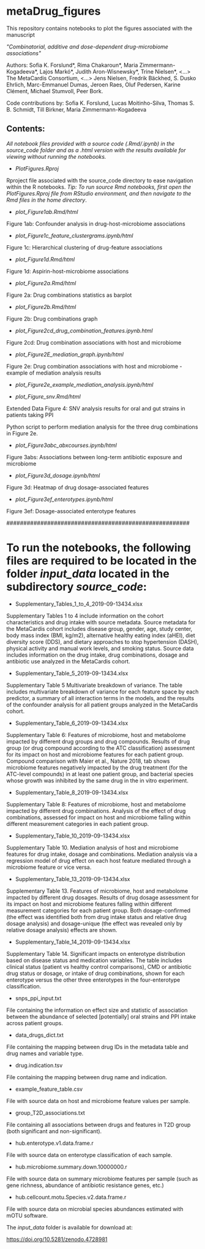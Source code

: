 ﻿# metaDrug_figures

This repository contains notebooks to plot the figures associated with the manuscript

*"Combinatorial, additive and dose-dependent drug-microbiome associations"*

Authors: Sofia K. Forslund*, Rima Chakaroun*, Maria Zimmermann-Kogadeeva*, Lajos Markó*, Judith Aron-Wisnewsky*, Trine Nielsen*, <...> The MetaCardis Consortium, <...> Jens Nielsen, Fredrik Bäckhed, S. Dusko Ehrlich, Marc-Emmanuel Dumas, Jeroen Raes, Oluf Pedersen, Karine Clément, Michael Stumvoll, Peer Bork.

Code contributions by: Sofia K. Forslund, Lucas Moitinho-Silva, Thomas S. B. Schmidt, Till Birkner, Maria Zimmermann-Kogadeeva

## Contents:

*All notebook files provided with a source code (.Rmd/.ipynb) in the *source_code* folder and as a .html version with the results available for viewing without running the notebooks.*

- *PlotFigures.Rproj*

Rproject file associated with the source_code directory to ease navigation within the R notebooks. *Tip: To run source Rmd notebooks, first open the PlotFigures.Rproj file from RStudio environment, and then navigate to the Rmd files in the home directory*. 

- *plot_Figure1ab.Rmd/html*

Figure 1ab: Confounder analysis in drug-host-microbiome associations

- *plot_Figure1c_feature_clustergrams.ipynb/html*

Figure 1c: Hierarchical clustering of drug-feature associations

- *plot_Figure1d.Rmd/html*

Figure 1d: Aspirin-host-microbiome associations

- *plot_Figure2a.Rmd/html*

Figure 2a: Drug combinations statistics as barplot

- *plot_Figure2b.Rmd/html*

Figure 2b: Drug combinations graph

- *plot_Figure2cd_drug_combination_features.ipynb.html*

Figure 2cd: Drug combination associations with host and microbiome

- *plot_Figure2E_mediation_graph.ipynb/html*

Figure 2e: Drug combination associations with host and microbiome - example of mediation analysis results

- *plot_Figure2e_example_mediation_analysis.ipynb/html*

- *plot_Figure_snv.Rmd/html*

Extended Data Figure 4: SNV analysis results for oral and gut strains in patients taking PPI

Python script to perform mediation analysis for the three drug combinations in Figure 2e.

- *plot_Figure3abc_abxcourses.ipynb/html*

Figure 3abs: Associations between long-term antibiotic exposure and microbiome

- *plot_Figure3d_dosage.ipynb/html*

Figure 3d: Heatmap of drug dosage-associated features

- *plot_Figure3ef_enterotypes.ipynb/html*

Figure 3ef: Dosage-associated enterotype features

######################################################
# To run the notebooks, the following files are required to be located in the folder *input_data* located in the subdirectory *source_code*:

- Supplementary_Tables_1_to_4_2019-09-13434.xlsx

Supplementary Tables 1 to 4 include information on the cohort characteristics and drug intake with source metadata. Source metadata for the MetaCardis cohort includes disease group, gender, age, study center, body mass index (BMI, kg/m2), alternative healthy eating index (aHEI), diet diversity score (DDS), and dietary approaches to stop hypertension (DASH), physical activity and manual work levels, and smoking status. Source data includes information on the drug intake, drug combinations, dosage and antibiotic use analyzed in the MetaCardis cohort.

- Supplementary_Table_5_2019-09-13434.xlsx

Supplementary Table 5 Multivariate breakdown of variance. The table includes multivariate breakdown of variance for each feature space by each predictor, a summary of all interaction terms in the models, and the results of the confounder analysis for all patient groups analyzed in the MetaCardis cohort. 

- Supplementary_Table_6_2019-09-13434.xlsx

Supplementary Table 6: Features of microbiome, host and metabolome impacted by different drug groups and drug compounds. Results of drug group (or drug compound according to the ATC classification) assessment for its impact on host and microbiome features for each patient group. Compound comparison with Maier et al., Nature 2018, tab shows microbiome features negatively impacted by the drug treatment (for the ATC-level compounds) in at least one patient group, and bacterial species whose growth was inhibited by the same drug in the in vitro experiment.

- Supplementary_Table_8_2019-09-13434.xlsx

Supplementary Table 8: Features of microbiome, host and metabolome impacted by different drug combinations. Analysis of the effect of drug combinations, assessed for impact on host and microbiome falling within different measurement categories in each patient group. 

- Supplementary_Table_10_2019-09-13434.xlsx

Supplementary Table 10. Mediation analysis of host and microbiome features for drug intake, dosage and combinations. Mediation analysis via a regression model of drug effect on each host feature mediated through a microbiome feature or vice versa. 

- Supplementary_Table_13_2019-09-13434.xlsx

Supplementary Table 13. Features of microbiome, host and metabolome impacted by different drug dosages. Results of drug dosage assessment for its impact on host and microbiome features falling within different measurement categories for each patient group. Both dosage-confirmed (the effect was identified both from drug intake status and relative drug dosage analysis) and dosage-unique (the effect was revealed only by relative dosage analysis) effects are shown.

- Supplementary_Table_14_2019-09-13434.xlsx 

Supplementary Table 14. Significant impacts on enterotype distribution based on disease status and medication variables. The table includes clinical status (patient vs healthy control comparisons), CMD or antibiotic drug status or dosage, or intake of drug combinations, shown for each enterotype versus the other three enterotypes in the four-enterotype classification.

- snps_ppi_input.txt

File containing the information on effect size and statistic of association between the abundance of selected [potentially] oral strains and PPI intake across patient groups.

- data_drugs_dict.txt

File containing the mapping between drug IDs in the metadata table and drug names and variable type.

- drug.indication.tsv

File containing the mapping between drug name and indication.

- example_feature_table.csv

File with source data on host and microbiome feature values per sample.

- group_T2D_associations.txt

File containing all associations between drugs and features in T2D group (both significant and non-significant).

- hub.enterotype.v1.data.frame.r

File with source data on enterotype classification of each sample.

- hub.microbiome.summary.down.10000000.r

File with source data on summary microbiome features per sample (such as gene richness, abundance of antibiotic resistance genes, etc.)

- hub.cellcount.motu.Species.v2.data.frame.r

File with source data on microbial species abundances estimated with mOTU software.

The *input_data* folder is available for download at:

https://doi.org/10.5281/zenodo.4728981
